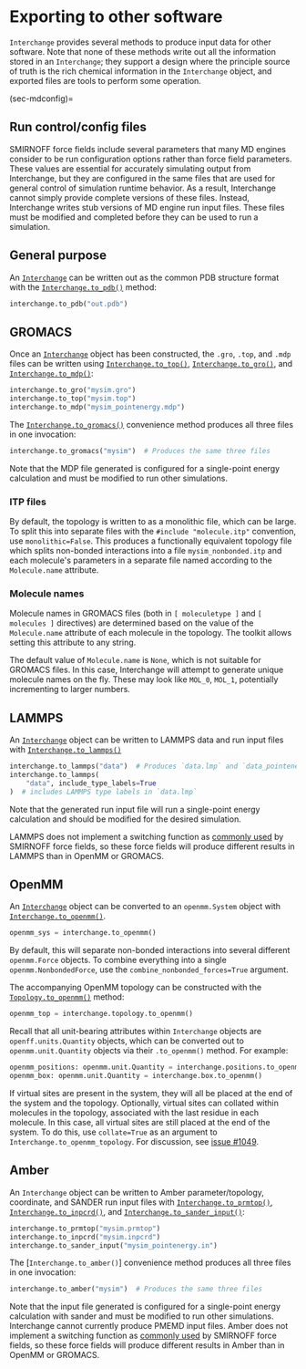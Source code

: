 # Exporting to other software

`Interchange` provides several methods to produce input data for other software. Note that none of these methods write out all the information stored in an `Interchange`; they support a design where the principle source of truth is the rich chemical information in the `Interchange` object, and exported files are tools to perform some operation.

(sec-mdconfig)=

## Run control/config files

SMIRNOFF force fields include several parameters that many MD engines consider to be run configuration options rather than force field parameters. These values are essential for accurately simulating output from Interchange, but they are configured in the same files that are used for general control of simulation runtime behavior. As a result, Interchange cannot simply provide complete versions of these files. Instead, Interchange writes stub versions of MD engine run input files. These files must be modified and completed before they can be used to run a simulation.

## General purpose

An [`Interchange`] can be written out as the common PDB structure format with the [`Interchange.to_pdb()`] method:

```python
interchange.to_pdb("out.pdb")
```

## GROMACS

Once an [`Interchange`] object has been constructed, the `.gro`, `.top`, and `.mdp` files can be written using [`Interchange.to_top()`], [`Interchange.to_gro()`], and [`Interchange.to_mdp()`]:

```python
interchange.to_gro("mysim.gro")
interchange.to_top("mysim.top")
interchange.to_mdp("mysim_pointenergy.mdp")
```

The [`Interchange.to_gromacs()`] convenience method produces all three files in one invocation:

```python
interchange.to_gromacs("mysim")  # Produces the same three files
```

Note that the MDP file generated is configured for a single-point energy calculation and must be modified to run other simulations.

### ITP files

By default, the topology is written to as a monolithic file, which can be large. To split this into separate files with the `#include "molecule.itp"` convention, use `monolithic=False`. This produces a functionally equivalent topology file which splits non-bonded interactions into a file `mysim_nonbonded.itp` and each molecule's parameters in a separate file named according to the `Molecule.name` attribute.

### Molecule names

Molecule names in GROMACS files (both in `[ moleculetype ]` and `[ molecules ]` directives) are determined based on the value of the `Molecule.name` attribute of each molecule in the topology. The toolkit allows setting this attribute to any string.

The default value of `Molecule.name` is `None`, which is not suitable for GROMACS files. In this case, Interchange will attempt to generate unique molecule names on the fly. These may look like `MOL_0`, `MOL_1`, potentially incrementing to larger numbers.

## LAMMPS

An [`Interchange`] object can be written to LAMMPS data and run input files with [`Interchange.to_lammps()`]

```python
interchange.to_lammps("data")  # Produces `data.lmp` and `data_pointenergy.in`
interchange.to_lammps(
    "data", include_type_labels=True
)  # includes LAMMPS type labels in `data.lmp`
```

Note that the generated run input file will run a single-point energy calculation and should be modified for the desired simulation.

LAMMPS does not implement a switching function as [commonly used](https://openforcefield.github.io/standards/standards/smirnoff/#vdw) by SMIRNOFF force fields, so these force fields will produce different results in LAMMPS than in OpenMM or GROMACS.

## OpenMM

An [`Interchange`] object can be converted to an `openmm.System` object with [`Interchange.to_openmm()`].

```python
openmm_sys = interchange.to_openmm()
```

By default, this will separate non-bonded interactions into several different `openmm.Force` objects. To combine everything into a single `openmm.NonbondedForce`, use the `combine_nonbonded_forces=True` argument.

The accompanying OpenMM topology can be constructed with the [`Topology.to_openmm()`] method:

```python
openmm_top = interchange.topology.to_openmm()
```

Recall that all unit-bearing attributes within `Interchange` objects are `openff.units.Quantity` objects, which can be converted out to `openmm.unit.Quantity` objects via their `.to_openmm()` method. For example:

```python
openmm_positions: openmm.unit.Quantity = interchange.positions.to_openmm()
openmm_box: openmm.unit.Quantity = interchange.box.to_openmm()
```

If virtual sites are present in the system, they will all be placed at the end of the system and the topology. Optionally, virtual sites can collated within molecules in the topology, associated with the last residue in each molecule. In this case, all virtual sites are still placed at the end of the system. To do this, use `collate=True` as an argument to `Interchange.to_openmm_topology`. For discussion, see [issue #1049](https://github.com/openforcefield/openff-interchange/issues/1049).

## Amber

An `Interchange` object can be written to Amber parameter/topology, coordinate, and SANDER run input files with [`Interchange.to_prmtop()`], [`Interchange.to_inpcrd()`], and [`Interchange.to_sander_input()`]:

```python
interchange.to_prmtop("mysim.prmtop")
interchange.to_inpcrd("mysim.inpcrd")
interchange.to_sander_input("mysim_pointenergy.in")
```

The [`Interchange.to_amber()`] convenience method produces all three files in one invocation:

```python
interchange.to_amber("mysim")  # Produces the same three files
```

Note that the input file generated is configured for a single-point energy calculation with sander and must be modified to run other simulations. Interchange cannot currently produce PMEMD input files. Amber does not implement a switching function as [commonly used](https://openforcefield.github.io/standards/standards/smirnoff/#vdw) by SMIRNOFF force fields, so these force fields will produce different results in Amber than in OpenMM or GROMACS.

<!--
## CHARMM

An `Interchange` object can be written to CHARMM topology and
coordinate files with [`Interchange.to_psf()`] and [`Interchange.to_crd()`]:

```python
interchange.to_psf("out.to_psf")
interchange.to_crd("out.to_crd")
```
 -->
[`Interchange`]: openff.interchange.components.interchange.Interchange
[`Interchange.to_pdb()`]: openff.interchange.components.interchange.Interchange.to_pdb
[`Interchange.to_top()`]: openff.interchange.components.interchange.Interchange.to_top
[`Interchange.to_gro()`]: openff.interchange.components.interchange.Interchange.to_top
[`Interchange.to_mdp()`]: openff.interchange.components.interchange.Interchange.to_mdp
[`Interchange.to_gromacs()`]: openff.interchange.components.interchange.Interchange.to_gromacs
[`Interchange.to_lammps()`]: openff.interchange.components.interchange.Interchange.to_lammps
[`Interchange.to_openmm()`]: openff.interchange.components.interchange.Interchange.to_openmm
[`Interchange.to_prmtop()`]: openff.interchange.components.interchange.Interchange.to_prmtop
[`Interchange.to_inpcrd()`]: openff.interchange.components.interchange.Interchange.to_inpcrd
[`Interchange.to_sander_input()`]: openff.interchange.components.interchange.Interchange.to_sander_input
[`Topology.to_openmm()`]: openff.toolkit.topology.Topology.to_openmm
